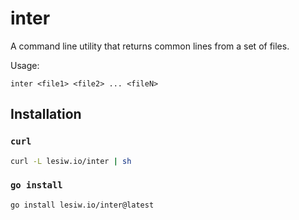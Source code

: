 # inter

A command line utility that returns common lines from a set of files.

Usage:

```text
inter <file1> <file2> ... <fileN>
```

## Installation

### `curl`

```sh 
curl -L lesiw.io/inter | sh
```

### `go install`

```sh
go install lesiw.io/inter@latest
```
